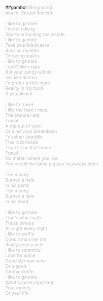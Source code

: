 ##gambol
<span style="color: #c0c0c0">(Bergmann)<br />
<i>album: Sexual Roulette</i><br />
<br />
I like to gamble<br />
I'm not talking<br />
Sports or fucking real estate<br />
I like to gamble<br />
Take your blackjacks<br />
Russian roulette<br />
Or racing stakes<br />
I like to gamble<br />
I don't like craps<br />
But your sanity will do<br />
Not like Rambo<br />
I'd prefer a little more<br />
Reality in my food<br />
If you please<br />
<br />
I like to travel<br />
I like the food i meet<br />
The people i eat<br />
Travel<br />
A trip out of town<br />
Or a nervous breakdown<br />
I'd rather straddle<br />
This razorblade<br />
Than sit on that fence<br />
Travel<br />
No matter where you live<br />
You're still the same pig you've always been<br />
<br />
The money<br />
Burned a hole<br />
In his pants<br />
The money<br />
Burned a hole<br />
In his head<br />
<br />
I like to gamble<br />
That's why I walk<br />
These streets<br />
All night every night<br />
I like to waffle<br />
Does a man like me<br />
Really need a wife<br />
I like to scramble<br />
Look for some<br />
Good German wine<br />
Or a good<br />
German knife<br />
I like to gamble<br />
What's more important<br />
Your money<br />
Or your life
</span>

